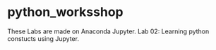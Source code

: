 # python_worksshop
These Labs are made on Anaconda Jupyter.
Lab 02: Learning python constucts using Jupyter.

